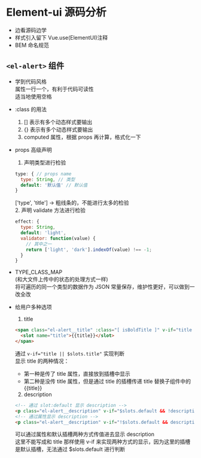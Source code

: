 # Element-ui 源码分析  

- 边看源码边学  
- 样式引入留下 Vue.use(ElementUI)注释  
- BEM 命名规范


## `<el-alert>` 组件  

- 学到代码风格  
  属性一行一个，有利于代码可读性  
  适当地使用空格  
- :class 的用法  
  1. [] 表示有多个动态样式要输出  
  2. {} 表示有多个动态样式要输出  
  3. computed 属性，根据 props 再计算，格式化一下  
  
- props 高级声明  
  1. 声明类型进行检验  
    ```js
    type: { // props name
      type: String, // 类型
      default: '默认值' // 默认值
    }
    ```
  ['type', 'title'] -> 粗线条的，不能进行太多的检验  
  2. 声明 validate 方法进行检验  
    ```js
    effect: {
      type: String,
      default: 'light',
      validator: function(value) {
        // 其中之一
        return ['light', 'dark'].indexOf(value) !== -1;
      }
    }
    ```
- TYPE_CLASS_MAP  
  (和大文件上传中的状态的处理方式一样)  
  将可遍历的同一个类型的数据作为 JSON 常量保存，维护性更好，可以做到一改全改  
- 给用户多种选项  
  1. title  
    ```html
    <span class="el-alert__title" :class="[ isBoldTitle ]" v-if="title || $slots.title">
      <slot name="title">{{title}}</slot>
    </span>
    ```
    通过 `v-if="title || $slots.title"` 实现判断  
    显示 title 的两种情况：
     + 第一种是传了 title 属性，直接放到插槽中显示  
     + 第二种是没传 title 属性，但是通过 title 的插槽传递 title 替换子组件中的 {{title}}  
  2. description  
    ```html
    <!-- 通过 slot:default 显示 description -->
    <p class="el-alert__description" v-if="$slots.default && !description"><slot></slot></p>
    <!-- 通过属性显示 description -->
    <p class="el-alert__description" v-if="!$slots.default && description">{{ description }}</p>
    ```
    可以通过属性和默认插槽两种方式传值进去显示 description  
    这里不能写成和 title 那样使用 v-if 来实现两种方式的显示，因为这里的插槽是默认插槽，无法通过 $slots.default 进行判断    